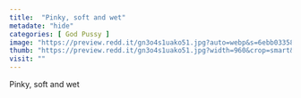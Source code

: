 ```yaml
---
title:  "Pinky, soft and wet"
metadate: "hide"
categories: [ God Pussy ]
image: "https://preview.redd.it/gn3o4s1uako51.jpg?auto=webp&s=6ebb033583980d8d5193b697556b25879f4aa839"
thumb: "https://preview.redd.it/gn3o4s1uako51.jpg?width=960&crop=smart&auto=webp&s=5dbfd6a5a495ae9c5776f17966728c15acd7d403"
visit: ""
---
```

Pinky, soft and wet
